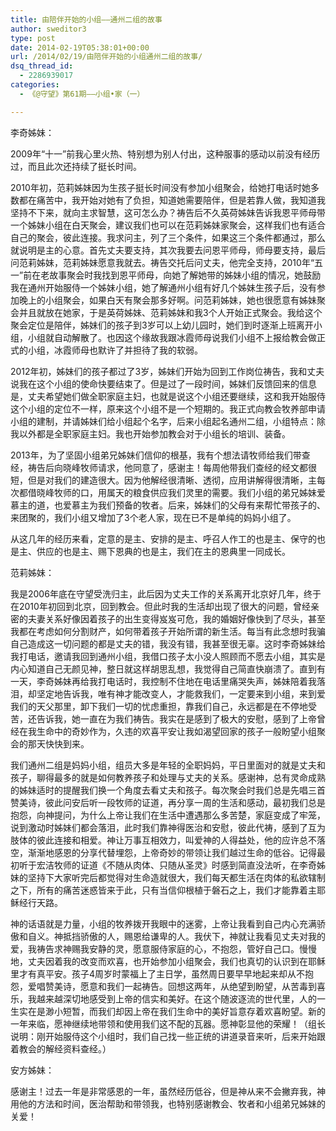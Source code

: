 ```yaml
---
title: 由陪伴开始的小组——通州二组的故事
author: sweditor3
type: post
date: 2014-02-19T05:38:01+00:00
url: /2014/02/19/由陪伴开始的小组通州二组的故事/
dsq_thread_id:
  - 2286939017
categories:
  - 《@守望》第61期——小组•家（一）

---
```

李奇姊妹：
  
2009年“十一”前我心里火热、特别想为别人付出，这种服事的感动以前没有经历过，而且此次还持续了挺长时间。

2010年初，范莉姊妹因为生孩子挺长时间没有参加小组聚会，给她打电话时她多数都在痛苦中，我开始对她有了负担，知道她需要陪伴，但是若靠人做，我知道我坚持不下来，就向主求智慧，这可怎么办？祷告后不久英荷姊妹告诉我恩平师母带一个姊妹小组在白天聚会，建议我们也可以在范莉姊妹家聚会，这样我们也有适合自己的聚会，彼此连接。我求问主，列了三个条件，如果这三个条件都通过，那么就说明是主的心意。首先丈夫要支持，其次我要去问恩平师母，师母要支持，最后问范莉姊妹，范莉姊妹愿意我就去。祷告交托后问丈夫，他完全支持，2010年“五一”前在老故事聚会时我找到恩平师母，向她了解她带的姊妹小组的情况，她鼓励我在通州开始服侍一个姊妹小组，她了解通州小组有好几个姊妹生孩子后，没有参加晚上的小组聚会，如果白天有聚会那多好啊。问范莉姊妹，她也很愿意有姊妹聚会并且就放在她家，于是英荷姊妹、范莉姊妹和我3个人开始正式聚会。我给这个聚会定位是陪伴，姊妹们的孩子到3岁可以上幼儿园时，她们到时逐渐上班离开小组，小组就自动解散了。也因这个缘故我跟冰霞师母说我们小组不上报给教会做正式的小组，冰霞师母也默许了并担待了我的软弱。

2012年初，姊妹们的孩子都过了3岁，姊妹们开始为回到工作岗位祷告，我和丈夫说我在这个小组的使命快要结束了。但是过了一段时间，姊妹们反馈回来的信息是，丈夫希望她们做全职家庭主妇，也就是说这个小组还要继续，这和我开始服侍这个小组的定位不一样，原来这个小组不是一个短期的。我正式向教会牧养部申请小组的建制，并请姊妹们给小组起个名字，后来小组起名通州二组，小组特点：除我以外都是全职家庭主妇。我也开始参加教会对于小组长的培训、装备。

2013年，为了坚固小组弟兄姊妹们信仰的根基，我有个想法请牧师给我们带查经，祷告后向晓峰牧师请求，他同意了，感谢主！每周他带我们查经的经文都很短，但是对我们的建造很大。因为他解经很清晰、透彻，应用讲解得很清晰，主每次都借晓峰牧师的口，用属天的粮食供应我们灵里的需要。我们小组的弟兄姊妹爱慕主的道，也爱慕主为我们预备的牧者。后来，姊妹们的父母有来帮忙带孩子的、来团聚的，我们小组又增加了3个老人家，现在已不是单纯的妈妈小组了。

从这几年的经历来看，定意的是主、安排的是主、呼召人作工的也是主、保守的也是主、供应的也是主、赐下恩典的也是主，我们在主的恩典里一同成长。

范莉姊妹：
  
我是2006年底在守望受洗归主，此后因为丈夫工作的关系离开北京好几年，终于在2010年初回到北京，回到教会。但此时我的生活却出现了很大的问题，曾经亲密的夫妻关系好像因着孩子的出生变得岌岌可危，我的婚姻好像快到了尽头，甚至我都在考虑如何分割财产，如何带着孩子开始所谓的新生活。每当有此念想时我骗自己造成这一切问题的都是丈夫的错，我没有错，我甚至很无辜。这时李奇姊妹给我打电话，邀请我回到通州小组，我借口孩子太小没人照顾而不愿去小组，其实是内心知道自己无颜见神，整日就这样胡思乱想，我觉得自己简直快崩溃了。直到有一天，李奇姊妹再给我打电话时，我控制不住地在电话里痛哭失声，姊妹陪着我落泪，却坚定地告诉我，唯有神才能改变人，才能救我们，一定要来到小组，来到爱我们的天父那里，卸下我们一切的忧虑重担，靠我们自己，永远都是在不停地受苦，还告诉我，她一直在为我们祷告。我实在是感到了极大的安慰，感到了上帝曾经在我生命中的奇妙作为，久违的欢喜平安让我如渴望回家的孩子一般盼望小组聚会的那天快快到来。

我们通州二组是妈妈小组，组员大多是年轻的全职妈妈，平日里面对的就是丈夫和孩子，聊得最多的就是如何教养孩子和处理与丈夫的关系。感谢神，总有灵命成熟的姊妹适时的提醒我们换一个角度去看丈夫和孩子。每次聚会时我们总是先唱三首赞美诗，彼此问安后听一段牧师的证道，再分享一周的生活和感动，最初我们总是抱怨，向神提问，为什么上帝让我们在生活中遭遇那么多苦楚，家庭变成了牢笼，说到激动时姊妹们都会落泪，此时我们靠神得医治和安慰，彼此代祷，感到了互为肢体的彼此连接和相爱。神让万事互相效力，叫爱神的人得益处，他的应许总不落空，渐渐地感恩的分享代替埋怨，上帝奇妙的带领让我们越过生命的低谷。记得最初听于宏洁牧师的证道《不随从肉体、只随从圣灵》时感到简直没法听，在李奇姊妹的坚持下大家听完后都觉得对生命造就很大，我们每天都生活在肉体的私欲辖制之下，所有的痛苦迷惑皆来于此，只有当信仰根植于磐石之上，我们才能靠着主耶稣经行天路。

神的话语就是力量，小组的牧养拨开我眼中的迷雾，上帝让我看到自己内心充满骄傲和自义。神抵挡骄傲的人，赐恩给谦卑的人。我伏下，神就让我看见丈夫对我的爱，我祷告求神赐我安静的灵，愿意服侍家庭的心，不抱怨，管好自己口。慢慢地，丈夫因着我的改变而欢喜，也开始参加小组聚会，我们也真切的认识到在耶稣里才有真平安。孩子4周岁时蒙福上了主日学，虽然周日要早早地起来却从不抱怨，爱唱赞美诗，愿意和我们一起祷告。回想这两年，从绝望到盼望，从苦毒到喜乐，我越来越深切地感受到上帝的信实和美好。在这个随波逐流的世代里，人的一生实在是渺小短暂，而我们却因上帝在我们生命中的美好旨意存着欢喜盼望。新的一年来临，愿神继续地带领和使用我们这不配的瓦器。愿神彰显他的荣耀！（组长说明：刚开始服侍这个小组时，我们自己找一些正统的讲道录音来听，后来开始跟着教会的解经资料查经。）

安方姊妹：
  
感谢主！过去一年是非常感恩的一年，虽然经历低谷，但是神从来不会撇弃我，神用他的方法和时间，医治帮助和带领我，也特别感谢教会、牧者和小组弟兄姊妹的关爱！